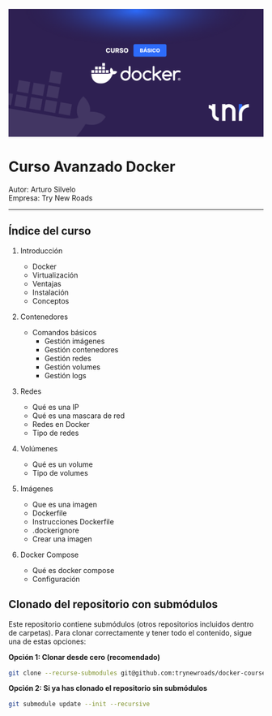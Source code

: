 ![banner](./images/banner.png)

# Curso Avanzado Docker

Autor: Arturo Silvelo  
Empresa: Try New Roads

---

## Índice del curso

1. Introducción

   - Docker
   - Virtualización
   - Ventajas
   - Instalación
   - Conceptos

2. Contenedores

   - Comandos básicos
     - Gestión imágenes
     - Gestión contenedores
     - Gestión redes
     - Gestión volumes
     - Gestión logs

3. Redes

   - Qué es una IP
   - Qué es una mascara de red
   - Redes en Docker
   - Tipo de redes

4. Volúmenes

   - Qué es un volume
   - Tipo de volumes

5. Imágenes

   - Que es una imagen
   - Dockerfile
   - Instrucciones Dockerfile
   - .dockerignore
   - Crear una imagen

6. Docker Compose

   - Qué es docker compose
   - Configuración

## Clonado del repositorio con submódulos

Este repositorio contiene submódulos (otros repositorios incluidos dentro de carpetas). Para clonar correctamente y tener todo el contenido, sigue una de estas opciones:

**Opción 1: Clonar desde cero (recomendado)**

```bash
git clone --recurse-submodules git@github.com:trynewroads/docker-course-basic.git
```

**Opción 2: Si ya has clonado el repositorio sin submódulos**

```bash
git submodule update --init --recursive
```
